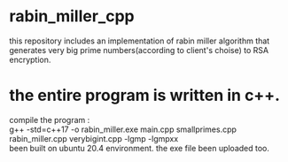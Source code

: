 # rabin_miller_cpp
this repository includes an implementation of rabin miller algorithm that generates very big prime numbers(according to client's choise) to RSA encryption.
# the entire program is written in c++.

compile the program :<br> g++ -std=c++17  -o rabin_miller.exe  main.cpp smallprimes.cpp rabin_miller.cpp verybigint.cpp  -lgmp -lgmpxx
<br>
been built on ubuntu 20.4 environment. the exe file been uploaded too.
